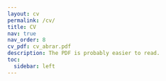 ```yaml
---
layout: cv
permalink: /cv/
title: CV
nav: true
nav_order: 8
cv_pdf: cv_abrar.pdf
description: The PDF is probably easier to read.
toc:
  sidebar: left
---
```

